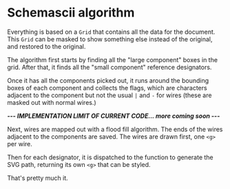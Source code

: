 # Schemascii algorithm

Everything is based on a `Grid` that contains all the data for the document. This `Grid` can be masked to show something else instead of the original, and restored to the original.

The algorithm first starts by finding all the "large component" boxes in the grid. After that, it finds all the "small component" reference designators.

Once it has all the components picked out, it runs around the bounding boxes of each component and collects the flags, which are characters adjacent to the component but not the usual `|` and `-` for wires (these are masked out with normal wires.)

***--- IMPLEMENTATION LIMIT OF CURRENT CODE... more coming soon ---***

Next, wires are mapped out with a flood fill algorithm. The ends of the wires adjacent to the components are saved. The wires are drawn first, one `<g>` per wire.

Then for each designator, it is dispatched to the function to generate the SVG path, returning its own `<g>` that can be styled.

That's pretty much it.
